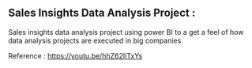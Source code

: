 ## Sales Insights Data Analysis Project :

Sales insights data analysis project using power BI to a get a feel of how data analysis projects are executed in big companies. 


Reference : https://youtu.be/hhZ62IlTxYs
